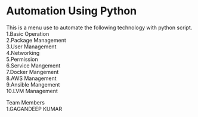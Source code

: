 # Automation Using Python
This is a menu use to automate the following technology with python script. <br>
1.Basic Operation <br>
2.Package Management <br>
3.User Management <br>
4.Networking <br>
5.Permission <br>
6.Service Mangement <br>
7.Docker Mangement <br>
8.AWS Management <br>
9.Ansible Mangement <br>
10.LVM Management <br>

Team Members<br>
1.GAGANDEEP KUMAR <br>
